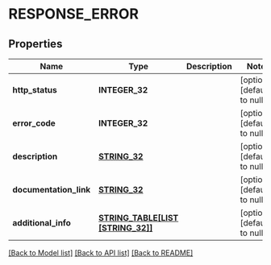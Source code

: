 # RESPONSE_ERROR

## Properties
Name | Type | Description | Notes
------------ | ------------- | ------------- | -------------
**http_status** | **INTEGER_32** |  | [optional] [default to null]
**error_code** | **INTEGER_32** |  | [optional] [default to null]
**description** | [**STRING_32**](STRING_32.md) |  | [optional] [default to null]
**documentation_link** | [**STRING_32**](STRING_32.md) |  | [optional] [default to null]
**additional_info** | [**STRING_TABLE[LIST [STRING_32]]**](LIST.md) |  | [optional] [default to null]

[[Back to Model list]](../README.md#documentation-for-models) [[Back to API list]](../README.md#documentation-for-api-endpoints) [[Back to README]](../README.md)


